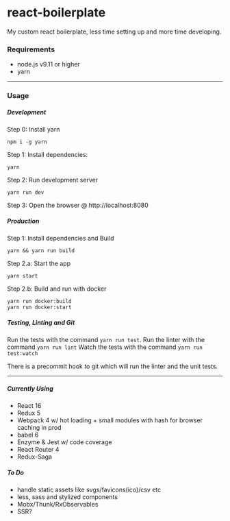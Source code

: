 # react-boilerplate
My custom react boilerplate, less time setting up and more time developing.

### Requirements
  - node.js v9.11 or higher
  - yarn

***

### Usage

##### Development

Step 0: Install yarn

```
npm i -g yarn
```

Step 1: Install dependencies:

```
yarn
```

Step 2: Run development server

```
yarn run dev
```

Step 3: Open the browser @ http://localhost:8080

##### Production

Step 1: Install dependencies and Build

```
yarn && yarn run build
```

Step 2.a: Start the app

```
yarn start
```

Step 2.b: Build and run with docker

```
yarn run docker:build
yarn run docker:start
```

##### Testing, Linting and Git

Run the tests with the command ```yarn run test```.
Run the linter with the command ```yarn run lint```
Watch the tests with the command ```yarn run test:watch```

There is a precommit hook to git which will run the linter and the unit tests.

***

##### Currently Using
- React 16
- Redux 5
- Webpack 4 w/ hot loading + small modules with hash for browser caching in prod
- babel 6
- Enzyme & Jest w/ code coverage
- React Router 4
- Redux-Saga

##### To Do
- handle static assets like svgs/favicons(ico)/csv etc
- less, sass and stylized components
- Mobx/Thunk/RxObservables
- SSR?
